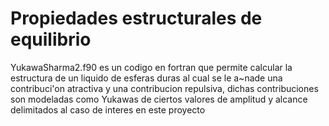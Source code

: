 # Propiedades estructurales de equilibrio

YukawaSharma2.f90 es un codigo en fortran que permite calcular la estructura de un liquido de esferas duras al cual se le a~nade 
una contribuci'on atractiva y una contribucion repulsiva, dichas contribuciones son modeladas como Yukawas de ciertos valores
de amplitud y alcance delimitados al caso de interes en este proyecto


